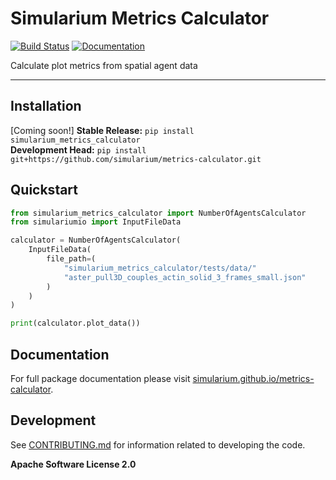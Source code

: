 # Simularium Metrics Calculator

[![Build Status](https://github.com/simularium/metrics-calculator/workflows/CI/badge.svg)](https://github.com/simularium/metrics-calculator/actions)
[![Documentation](https://github.com/simularium/metrics-calculator/workflows/Documentation/badge.svg)](https://simularium.github.io/metrics-calculator)

Calculate plot metrics from spatial agent data

---

## Installation

[Coming soon!] **Stable Release:** `pip install simularium_metrics_calculator`<br>
**Development Head:** `pip install git+https://github.com/simularium/metrics-calculator.git`

## Quickstart

```python
from simularium_metrics_calculator import NumberOfAgentsCalculator
from simulariumio import InputFileData

calculator = NumberOfAgentsCalculator(
    InputFileData(
        file_path=(
            "simularium_metrics_calculator/tests/data/"
            "aster_pull3D_couples_actin_solid_3_frames_small.json"
        )
    )
)

print(calculator.plot_data())
```

## Documentation

For full package documentation please visit [simularium.github.io/metrics-calculator](https://simularium.github.io/metrics-calculator).

## Development

See [CONTRIBUTING.md](CONTRIBUTING.md) for information related to developing the code.

**Apache Software License 2.0**
